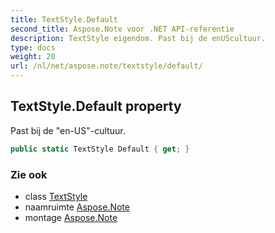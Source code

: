 ```yaml
---
title: TextStyle.Default
second_title: Aspose.Note voor .NET API-referentie
description: TextStyle eigendom. Past bij de enUScultuur.
type: docs
weight: 20
url: /nl/net/aspose.note/textstyle/default/
---
```

## TextStyle.Default property

Past bij de "en-US"-cultuur.

```csharp
public static TextStyle Default { get; }
```

### Zie ook

* class [TextStyle](../)
* naamruimte [Aspose.Note](../../textstyle/)
* montage [Aspose.Note](../../../)


